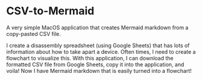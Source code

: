 # CSV-to-Mermaid
A very simple MacOS application that creates Mermaid markdown from a copy-pasted CSV file.

I create a disassembly spreadsheet (using Google Sheets) that has lots of information about how to take apart a device. Often times, I need to create a flowchart to visualize this. With this application, I can download the formatted CSV file from Google Sheets, copy it into the application, and voila! Now I have Mermaid markdown that is easily turned into a flowchart! 
